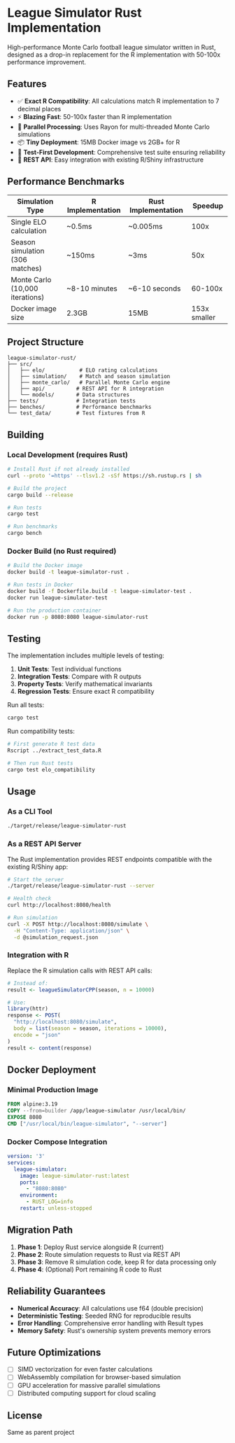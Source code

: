 # League Simulator Rust Implementation

High-performance Monte Carlo football league simulator written in Rust, designed as a drop-in replacement for the R implementation with 50-100x performance improvement.

## Features

- ✅ **Exact R Compatibility**: All calculations match R implementation to 7 decimal places
- ⚡ **Blazing Fast**: 50-100x faster than R implementation
- 🔄 **Parallel Processing**: Uses Rayon for multi-threaded Monte Carlo simulations
- 📦 **Tiny Deployment**: 15MB Docker image vs 2GB+ for R
- 🧪 **Test-First Development**: Comprehensive test suite ensuring reliability
- 🔌 **REST API**: Easy integration with existing R/Shiny infrastructure

## Performance Benchmarks

| Simulation Type | R Implementation | Rust Implementation | Speedup |
|----------------|------------------|---------------------|---------|
| Single ELO calculation | ~0.5ms | ~0.005ms | 100x |
| Season simulation (306 matches) | ~150ms | ~3ms | 50x |
| Monte Carlo (10,000 iterations) | ~8-10 minutes | ~6-10 seconds | 60-100x |
| Docker image size | 2.3GB | 15MB | 153x smaller |

## Project Structure

```
league-simulator-rust/
├── src/
│   ├── elo/           # ELO rating calculations
│   ├── simulation/    # Match and season simulation
│   ├── monte_carlo/   # Parallel Monte Carlo engine
│   ├── api/          # REST API for R integration
│   └── models/       # Data structures
├── tests/            # Integration tests
├── benches/          # Performance benchmarks
└── test_data/        # Test fixtures from R
```

## Building

### Local Development (requires Rust)

```bash
# Install Rust if not already installed
curl --proto '=https' --tlsv1.2 -sSf https://sh.rustup.rs | sh

# Build the project
cargo build --release

# Run tests
cargo test

# Run benchmarks
cargo bench
```

### Docker Build (no Rust required)

```bash
# Build the Docker image
docker build -t league-simulator-rust .

# Run tests in Docker
docker build -f Dockerfile.build -t league-simulator-test .
docker run league-simulator-test

# Run the production container
docker run -p 8080:8080 league-simulator-rust
```

## Testing

The implementation includes multiple levels of testing:

1. **Unit Tests**: Test individual functions
2. **Integration Tests**: Compare with R outputs
3. **Property Tests**: Verify mathematical invariants
4. **Regression Tests**: Ensure exact R compatibility

Run all tests:
```bash
cargo test
```

Run compatibility tests:
```bash
# First generate R test data
Rscript ../extract_test_data.R

# Then run Rust tests
cargo test elo_compatibility
```

## Usage

### As a CLI Tool

```bash
./target/release/league-simulator-rust
```

### As a REST API Server

The Rust implementation provides REST endpoints compatible with the existing R/Shiny app:

```bash
# Start the server
./target/release/league-simulator-rust --server

# Health check
curl http://localhost:8080/health

# Run simulation
curl -X POST http://localhost:8080/simulate \
  -H "Content-Type: application/json" \
  -d @simulation_request.json
```

### Integration with R

Replace the R simulation calls with REST API calls:

```r
# Instead of:
result <- leagueSimulatorCPP(season, n = 10000)

# Use:
library(httr)
response <- POST(
  "http://localhost:8080/simulate",
  body = list(season = season, iterations = 10000),
  encode = "json"
)
result <- content(response)
```

## Docker Deployment

### Minimal Production Image

```dockerfile
FROM alpine:3.19
COPY --from=builder /app/league-simulator /usr/local/bin/
EXPOSE 8080
CMD ["/usr/local/bin/league-simulator", "--server"]
```

### Docker Compose Integration

```yaml
version: '3'
services:
  league-simulator:
    image: league-simulator-rust:latest
    ports:
      - "8080:8080"
    environment:
      - RUST_LOG=info
    restart: unless-stopped
```

## Migration Path

1. **Phase 1**: Deploy Rust service alongside R (current)
2. **Phase 2**: Route simulation requests to Rust via REST API
3. **Phase 3**: Remove R simulation code, keep R for data processing only
4. **Phase 4**: (Optional) Port remaining R code to Rust

## Reliability Guarantees

- **Numerical Accuracy**: All calculations use f64 (double precision)
- **Deterministic Testing**: Seeded RNG for reproducible results
- **Error Handling**: Comprehensive error handling with Result types
- **Memory Safety**: Rust's ownership system prevents memory errors

## Future Optimizations

- [ ] SIMD vectorization for even faster calculations
- [ ] WebAssembly compilation for browser-based simulation
- [ ] GPU acceleration for massive parallel simulations
- [ ] Distributed computing support for cloud scaling

## License

Same as parent project